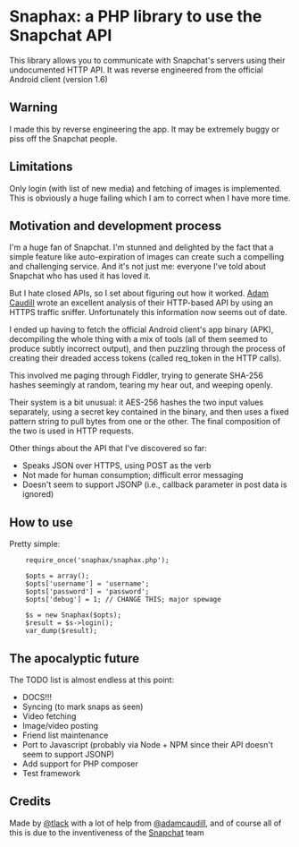 Snaphax: a PHP library to use the Snapchat API
==============================================

This library allows you to communicate with Snapchat's servers using their
undocumented HTTP API. It was reverse engineered from the official Android
client (version 1.6)

Warning
-------

I made this by reverse engineering the app. It may be extremely buggy or piss
off the Snapchat people. 

Limitations
-----------

Only login (with list of new media) and fetching of images is implemented.
This is obviously a huge failing which I am to correct when I have more time.

Motivation and development process
----------------------------------

I'm a huge fan of Snapchat. I'm stunned and delighted by the fact that a simple
feature like auto-expiration of images can create such a compelling and
challenging service. And it's not just me: everyone I've told about Snapchat
who has used it has loved it. 

But I hate closed APIs, so I set about figuring out how it worked. [Adam
Caudill](http://adamcaudill.com/2012/06/16/snapchat-api-and-security/) wrote an
excellent analysis of their HTTP-based API by using an HTTPS traffic sniffer.
Unfortunately this information now seems out of date. 

I ended up having to fetch the official Android client's app binary (APK),
decompiling the whole thing with a mix of tools (all of them seemed to produce
subtly incorrect output), and then puzzling through the process of creating
their dreaded access tokens (called req\_token in the HTTP calls).

This involved me paging through Fiddler, trying to generate SHA-256 hashes
seemingly at random, tearing my hear out, and weeping openly.

Their system is a bit unusual: it AES-256 hashes the two input values
separately, using a secret key contained in the binary, and then uses a fixed
pattern string to pull bytes from one or the other. The final composition of
the two is used in HTTP requests.

Other things about the API that I've discovered so far:

- Speaks JSON over HTTPS, using POST as the verb
- Not made for human consumption; difficult error messaging
- Doesn't seem to support JSONP (i.e., callback parameter in post data is
	ignored)

How to use
----------

Pretty simple:

```
	require_once('snaphax/snaphax.php');

	$opts = array();
	$opts['username'] = 'username';
	$opts['password'] = 'password';
	$opts['debug'] = 1; // CHANGE THIS; major spewage

	$s = new Snaphax($opts);
	$result = $s->login();
	var_dump($result);
```

The apocalyptic future
----------------------

The TODO list is almost endless at this point:

- DOCS!!!
- Syncing (to mark snaps as seen)
- Video fetching
- Image/video posting
- Friend list maintenance
- Port to Javascript (probably via Node + NPM since their API doesn't seem to
	support JSONP)
- Add support for PHP composer
- Test framework

Credits
-------

Made by [@tlack](http://twitter.com/tlack) with a lot of help from 
[@adamcaudill](http://twitter.com/adamcaudill), and of course all of this is
due to the inventiveness of the [Snapchat](http://snapchat.com) team

